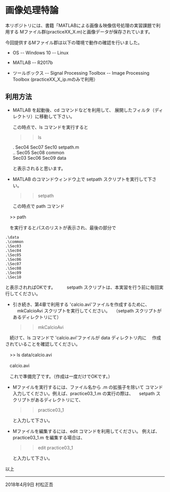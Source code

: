 # 画像処理特論

本リポジトリには、書籍「MATLABによる画像＆映像信号処理の実習課題で利用する
Mファイル群(practiceXX_X.m)と画像データが保存されています。

今回提供するMファイル郡は以下の環境で動作の確認を行いました。

- OS
-- Windows 10
-- Linux 

- MATLAB
-- R2017b

- ツールボックス
-- Signal Processing Toolbox
-- Image Processing Toolbox (practiceXX_X_ip.mのみで利用） 


## 利用方法 

- MATLAB を起動後、cd コマンドなどを利用して、
  展開したフィルタ（ディレクトリ）に移動して下さい。

  この時点で、ls コマンドを実行すると

  >> ls
  
  .          Sec04      Sec07      Sec10      setpath.m  
  ..         Sec05      Sec08      common     
  Sec03      Sec06      Sec09      data       

  >>

  と表示されると思います。

- MATLAB のコマンドウィンドウ上で setpath スクリプトを実行して下さい。

  >> setpath
  
  この時点で path コマンド

　>> path

　を実行するとパスのリストが表示され、最後の部分で

	.\data
	.\common
	.\Sec03
	.\Sec04
	.\Sec05
	.\Sec06
	.\Sec07
	.\Sec08
	.\Sec09
	.\Sec10
  >>

  と表示されればOKです。
　
　setpath スクリプトは、本実習を行う前に毎回実行してください。

- 引き続き、第4章で利用する 'calcio.avi'ファイルを作成するために、
　mkCalcioAvi スクリプトを実行してください。
　（setpath スクリプトがあるディレクトリにて）

  >> mkCalcioAvi

　続けて、ls コマンドで 'calcio.avi'ファイルが data ディレクトリ内に
　作成されていることを確認してください。

　>> ls data/calcio.avi

　calcio.avi  

　これで準備完了です。（作成は一度だけでOKです。）

- Mファイルを実行するには、ファイル名から .m の拡張子を除いて
  コマンド入力してください。例えば、practice03_1.m の実行の際は、
　setpath スクリプトがあるディレクトリにて、

  >> practice03_1
  >>

  と入力して下さい。

- Mファイルを編集するには、edit コマンドを利用してください。
  例えば、practice03_1.m を編集する場合は、

  >> edit practice03_1
  >>

  と入力して下さい。

以上

---
2018年4月9日 村松正吾
